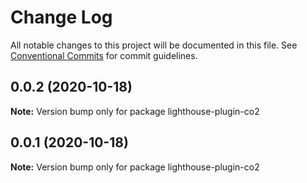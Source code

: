 # Change Log

All notable changes to this project will be documented in this file.
See [Conventional Commits](https://conventionalcommits.org) for commit guidelines.

## 0.0.2 (2020-10-18)

**Note:** Version bump only for package lighthouse-plugin-co2





## 0.0.1 (2020-10-18)

**Note:** Version bump only for package lighthouse-plugin-co2
